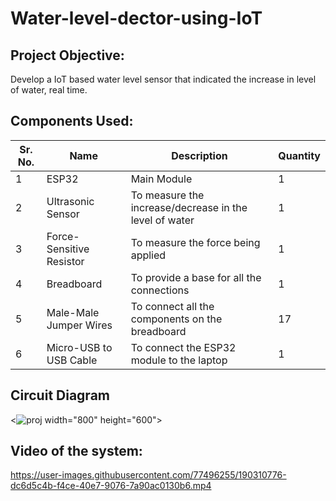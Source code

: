 # Water-level-dector-using-IoT


## Project Objective:
Develop a IoT based water level sensor that indicated the increase in level of water, real time.

## Components Used:

Sr. No. | Name | Description| Quantity
--------|------|------------|---------
1 | ESP32 | Main Module | 1
2 | Ultrasonic Sensor | To measure the increase/decrease in the level of water | 1
3 | Force-Sensitive Resistor | To measure the force being applied | 1
4 | Breadboard | To provide a base for all the connections | 1
5 | Male-Male Jumper Wires | To connect all the components on the breadboard | 17
6 | Micro-USB to USB Cable | To connect the ESP32 module to the laptop | 1

## Circuit Diagram
<![proj](https://user-images.githubusercontent.com/77496255/190310640-f260854e-97b1-4ee1-a7ec-307a8246e502.jpeg) width="800" height="600">

## Video of the system:
https://user-images.githubusercontent.com/77496255/190310776-dc6d5c4b-f4ce-40e7-9076-7a90ac0130b6.mp4




